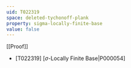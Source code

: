 ```yaml
---
uid: T022319
space: deleted-tychonoff-plank
property: sigma-locally-finite-base
value: false
---
```

[[Proof]]

* [T022319] [$\sigma$-Locally Finite Base|P000054]

